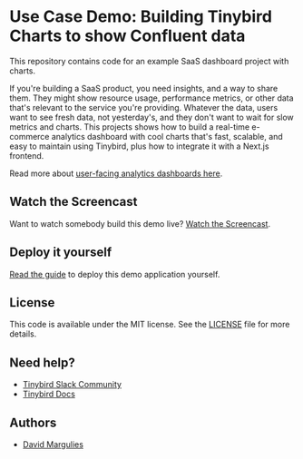 # Use Case Demo: Building Tinybird Charts to show Confluent data

This repository contains code for an example SaaS dashboard project with charts.

If you're building a SaaS product, you need insights, and a way to share them. They might show resource usage, performance metrics, or other data that's relevant to the service you're providing. Whatever the data, users want to see fresh data, not yesterday's, and they don't want to wait for slow metrics and charts. This projects shows how to build a real-time e-commerce analytics dashboard with cool charts that's fast, scalable, and easy to maintain using Tinybird, plus how to integrate it with a Next.js frontend.

Read more about [user-facing analytics dashboards here](https://www.tinybird.co/docs/use-cases/user-facing-dashboards).

## Watch the Screencast

Want to watch somebody build this demo live? [Watch the Screencast](https://www.youtube.com/watch?v=ia_BN9AU-do).

## Deploy it yourself

[Read the guide](https://www.tinybird.co/docs/guides/tutorials/confluent) to deploy this demo application yourself.

## License

This code is available under the MIT license. See the [LICENSE](./LICENSE.txt) file for more details.

## Need help?

- [Tinybird Slack Community](https://www.tinybird.co/community)
- [Tinybird Docs](https://www.tinybird.co/docs)

## Authors

- [David Margulies](https://github.com/davidnmargulies)